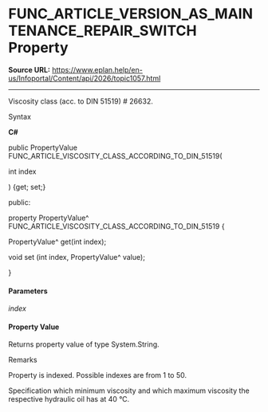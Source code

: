 # FUNC_ARTICLE_VERSION_AS_MAINTENANCE_REPAIR_SWITCH Property

**Source URL:** https://www.eplan.help/en-us/Infoportal/Content/api/2026/topic1057.html

---

Viscosity class (acc. to DIN 51519) # 26632.

Syntax

**C#**



public PropertyValue FUNC_ARTICLE_VISCOSITY_CLASS_ACCORDING_TO_DIN_51519( 

   int index

) {get; set;}

public:

property PropertyValue^ FUNC_ARTICLE_VISCOSITY_CLASS_ACCORDING_TO_DIN_51519 {

   PropertyValue^ get(int index);

   void set (int index, PropertyValue^ value);

}


#### Parameters

*index*

#### Property Value

Returns property value of type System.String.

Remarks

Property is indexed. Possible indexes are from 1 to 50.

Specification which minimum viscosity and which maximum viscosity the respective hydraulic oil has at 40 °C.
